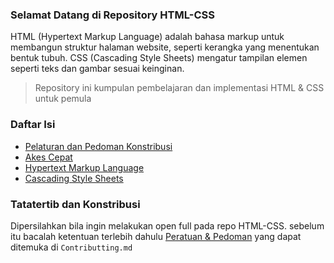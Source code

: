### Selamat Datang di Repository HTML-CSS

HTML (Hypertext Markup Language) adalah bahasa markup untuk membangun struktur halaman website, seperti kerangka yang menentukan bentuk tubuh. CSS (Cascading Style Sheets) mengatur tampilan elemen seperti teks dan gambar sesuai keinginan.

> Repository ini kumpulan pembelajaran dan implementasi HTML & CSS untuk pemula

### Daftar Isi
* [Pelaturan dan Pedoman Konstribusi]()
* [Akes Cepat]()
* [Hypertext Markup Language]()
* [Cascading Style Sheets]() 

### Tatatertib dan Konstribusi
Dipersilahkan bila ingin melakukan open full pada repo HTML-CSS. sebelum itu bacalah ketentuan terlebih dahulu [Peratuan & Pedoman](CONTRIBUTING.md) yang dapat ditemuka di `Contributting.md` 

